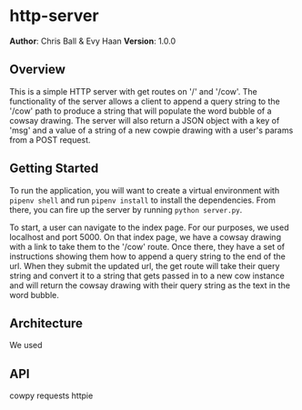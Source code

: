 # http-server

**Author**: Chris Ball & Evy Haan
**Version**: 1.0.0

## Overview
This is a simple HTTP server with get routes on '/' and '/cow'. The functionality of the server allows a client to append a query string to the '/cow' path to produce a string that will populate the word bubble of a cowsay drawing. The server will also return a JSON object with a key of 'msg' and a value of a string of a new cowpie drawing with a user's params from a POST request.

## Getting Started
To run the application, you will want to create a virtual environment with `pipenv shell` and run `pipenv install` to install the dependencies. From there, you can fire up the server by running `python server.py`.

To start, a user can navigate to the index page. For our purposes, we used localhost and port 5000. On that index page, we have a cowsay drawing with a link to take them to the '/cow' route. Once there, they have a set of instructions showing them how to append a query string to the end of the url. When they submit the updated url, the get route will take their query string and convert it to a string that gets passed in to a new cow instance and will return the cowsay drawing with their query string as the text in the word bubble.

## Architecture
We used

## API
cowpy
requests
httpie

